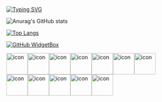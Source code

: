 <a href="https://git.io/typing-svg"><img src="https://readme-typing-svg.demolab.com?font=Fira+Code&weight=500&size=22&pause=1000&color=1B40DE&width=600&lines=HELLO%2C+My+name+is+Thamindu+Sulakshana;Be+Welcome!+%3A)" alt="Typing SVG" /></a>


![Anurag's GitHub stats](https://github-readme-stats.vercel.app/api?username=ThaminduSulakshana&theme=yeblu&show_icons=true)

[![Top Langs](https://github-readme-stats.vercel.app/api/top-langs/?username=anuraghazra&layout=compact)](https://github.com/anuraghazra/github-readme-stats)



[![GitHub WidgetBox](https://github-widgetbox.vercel.app/api/profile?username=ThaminduSulakshana&data=followers,repositories,stars,commits)](https://github.com/Jurredr/github-widgetbox)


<div style="display: flex; align-items: flex-start;"><img src="https://techstack-generator.vercel.app/js-icon.svg" alt="icon" width="56" height="56" /><img src="https://techstack-generator.vercel.app/ts-icon.svg" alt="icon" width="56" height="56" /><img src="https://techstack-generator.vercel.app/cpp-icon.svg" alt="icon" width="56" height="56" /><img src="https://techstack-generator.vercel.app/csharp-icon.svg" alt="icon" width="56" height="56" /><img src="https://techstack-generator.vercel.app/swift-icon.svg" alt="icon" width="56" height="56" /><img src="https://techstack-generator.vercel.app/python-icon.svg" alt="icon" width="56" height="56" /><img src="https://techstack-generator.vercel.app/nginx-icon.svg" alt="icon" width="56" height="56" /></div><div style="display: flex; align-items: flex-start;"><img src="https://techstack-generator.vercel.app/mysql-icon.svg" alt="icon" width="56" height="56" /><img src="https://techstack-generator.vercel.app/github-icon.svg" alt="icon" width="56" height="56" /><img src="https://techstack-generator.vercel.app/aws-icon.svg" alt="icon" width="56" height="56" /><img src="https://techstack-generator.vercel.app/java-icon.svg" alt="icon" width="56" height="56" /><img src="https://techstack-generator.vercel.app/react-icon.svg" alt="icon" width="56" height="56" /></div>
